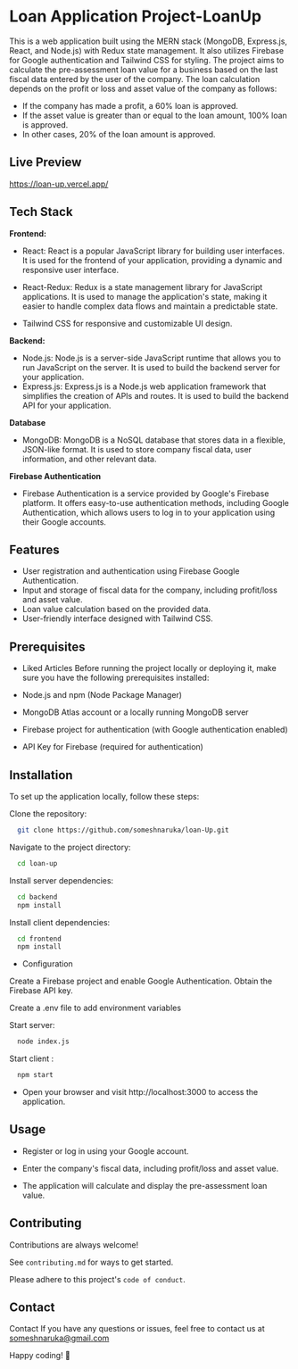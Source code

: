 
# Loan Application Project-LoanUp
This is a web application built using the MERN stack (MongoDB, Express.js, React, and Node.js) with Redux state management. It also utilizes Firebase for Google authentication and Tailwind CSS for styling. The project aims to calculate the pre-assessment loan value for a business based on the last fiscal data entered by the user of the company. The loan calculation depends on the profit or loss and asset value of the company as follows:

- If the company has made a profit, a 60% loan is approved.
- If the asset value is greater than or equal to the loan amount, 100% loan is approved.
- In other cases, 20% of the loan amount is approved.


## Live Preview

https://loan-up.vercel.app/

## Tech Stack

**Frontend:**

- React: React is a popular JavaScript library for building user interfaces. It is used for the frontend of your application, providing a dynamic and responsive user interface.
- React-Redux: Redux is a state management library for JavaScript applications. It is used to manage the application's state, making it easier to handle complex data flows and maintain a predictable state.

- Tailwind CSS for responsive and customizable UI design.

**Backend:**

- Node.js: Node.js is a server-side JavaScript runtime that allows you to run JavaScript on the server. It is used to build the backend server for your application.
- Express.js: Express.js is a Node.js web application framework that simplifies the creation of APIs and routes. It is used to build the backend API for your application.

**Database**

- MongoDB: MongoDB is a NoSQL database that stores data in a flexible, JSON-like format. It is used to store company fiscal data, user information, and other relevant data.

**Firebase Authentication**

- Firebase Authentication is a service provided by Google's Firebase platform. It offers easy-to-use authentication methods, including Google Authentication, which allows users to log in to your application using their Google accounts.


## Features
- User registration and authentication using Firebase Google Authentication.
- Input and storage of fiscal data for the company, including profit/loss and asset value.
- Loan value calculation based on the provided data.
- User-friendly interface designed with Tailwind CSS.
## Prerequisites
- Liked Articles
Before running the project locally or deploying it, make sure you have the following prerequisites installed:

- Node.js and npm (Node Package Manager)
- MongoDB Atlas account or a locally running MongoDB server
- Firebase project for authentication (with Google authentication enabled)
- API Key for Firebase (required for authentication)


## Installation

To set up the application locally, follow these steps:

Clone the repository: 
```bash
  git clone https://github.com/someshnaruka/loan-Up.git
```

Navigate to the project directory: 
```bash
  cd loan-up
```
Install server dependencies:
```bash
  cd backend
  npm install
```
Install client dependencies:
```bash
  cd frontend
  npm install
```
- Configuration

Create a Firebase project and enable Google Authentication. Obtain the Firebase API key.

Create a .env file to add environment variables

Start server:
```bash
  node index.js 
```
Start client :
```bash
  npm start
```

- Open your browser and visit http://localhost:3000 to access the application.
## Usage

- Register or log in using your Google account.

- Enter the company's fiscal data, including profit/loss and asset value.

- The application will calculate and display the pre-assessment loan value.


## Contributing

Contributions are always welcome!

See `contributing.md` for ways to get started.

Please adhere to this project's `code of conduct`.


## Contact

Contact
If you have any questions or issues, feel free to contact us at someshnaruka@gmail.com

Happy coding! 🚀